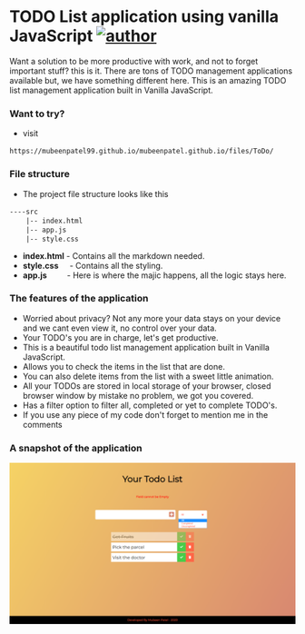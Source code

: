 # TODO List application using vanilla JavaScript [![author](https://img.shields.io/badge/Author-MubeenPatel-green.svg)](https://twitter.com/Patelmubeen99)
Want a solution to be more productive with work, and not to forget important stuff? this is it. There are tons of TODO management applications available but, we have something different here. This is an amazing TODO list management application built in Vanilla JavaScript.

### Want to try?
* visit
```
https://mubeenpatel99.github.io/mubeenpatel.github.io/files/ToDo/
```

### File structure
* The project file structure looks like this
```
----src
    |-- index.html
    |-- app.js
    |-- style.css
```
* **index.html** - Contains all the markdown needed.
* **style.css** &nbsp;&nbsp;&nbsp;&nbsp;- Contains all the styling.
* **app.js** &nbsp;&nbsp;&nbsp;&nbsp;&nbsp;&nbsp;&nbsp; - Here is where the majic happens, all the logic stays here.

### The features of the application
* Worried about privacy? Not any more your data stays on your device and we cant even view it, no control over your data.
* Your TODO's you are in charge, let's get productive.
* This is a beautiful todo list management application built in Vanilla JavaScript.
* Allows you to check the items in the list that are done.
* You can also delete items from the list with a sweet little animation.
* All your TODOs are stored in local storage of your browser, closed browser window by mistake no problem, we got you covered.
* Has a filter option to filter all, completed or yet to complete TODO's.
* If you use any piece of my code don't forget to mention me in the comments

### A snapshot of the application
![Application Overview](./readme/preview.png)

